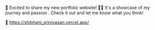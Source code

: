 🚀 Excited to share my new portfolio website! 🎨✨ It's a showcase of my journey and passion . Check it out and let me know what you think!

🔗 https://shibhani_srinivasan.vercel.app/
